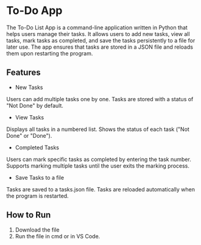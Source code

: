 # To-Do App
The To-Do List App is a command-line application written in Python that helps users manage their tasks. It allows users to add new tasks, view all tasks, mark tasks as completed, and save the tasks persistently to a file for later use. The app ensures that tasks are stored in a JSON file and reloads them upon restarting the program.

## Features
- New Tasks
  
Users can add multiple tasks one by one.
Tasks are stored with a status of "Not Done" by default.
- View Tasks
  
Displays all tasks in a numbered list.
Shows the status of each task ("Not Done" or "Done").
- Completed Tasks
  
Users can mark specific tasks as completed by entering the task number.
Supports marking multiple tasks until the user exits the marking process.
- Save Tasks to a file

Tasks are saved to a tasks.json file.
Tasks are reloaded automatically when the program is restarted.

## How to Run
1. Download the file
2. Run the file in cmd or in VS Code.


